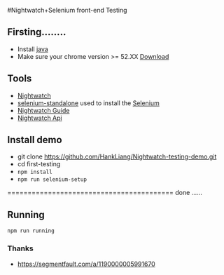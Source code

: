 #Nightwatch+Selenium front-end Testing

## Firsting........
  * Install [java](http://www.oracle.com/technetwork/java/javase/downloads/jre8-downloads-2133155.html)
  * Make sure your chrome version >= 52.XX [Download](https://www.google.com/chrome/)

## Tools
  * [Nightwatch](https://github.com/nightwatchjs/nightwatch)
  * [selenium-standalone](https://github.com/vvo/selenium-standalone) used to install the [Selenium](http://www.seleniumhq.org/)
  * [Nightwatch Guide](http://nightwatchjs.org/guide)
  * [Nightwatch Api](http://nightwatchjs.org/api)

## Install demo
  * git clone https://github.com/HankLiang/Nightwatch-testing-demo.git
  * cd first-testing
  * ``npm install``
  * ``npm run selenium-setup``

=========================================  done ......

## Running
  `npm run running`

### Thanks
- https://segmentfault.com/a/1190000005991670
